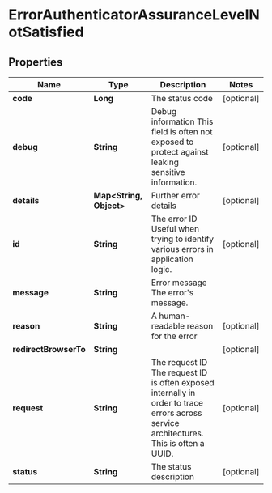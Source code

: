 

# ErrorAuthenticatorAssuranceLevelNotSatisfied


## Properties

Name | Type | Description | Notes
------------ | ------------- | ------------- | -------------
**code** | **Long** | The status code |  [optional]
**debug** | **String** | Debug information  This field is often not exposed to protect against leaking sensitive information. |  [optional]
**details** | **Map&lt;String, Object&gt;** | Further error details |  [optional]
**id** | **String** | The error ID  Useful when trying to identify various errors in application logic. |  [optional]
**message** | **String** | Error message  The error&#39;s message. | 
**reason** | **String** | A human-readable reason for the error |  [optional]
**redirectBrowserTo** | **String** |  |  [optional]
**request** | **String** | The request ID  The request ID is often exposed internally in order to trace errors across service architectures. This is often a UUID. |  [optional]
**status** | **String** | The status description |  [optional]



